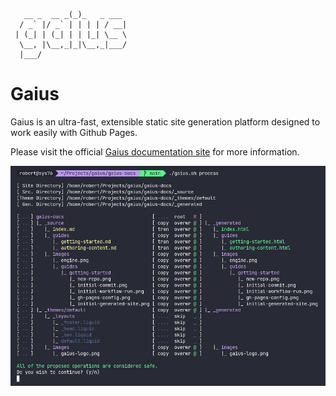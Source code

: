```           _           
   __ _  __ _(_)_   _ ___ 
  / _` |/ _` | | | | / __|
 | (_| | (_| | | |_| \__ \
  \__, |\__,_|_|\__,_|___/
  |___/                   
```

# Gaius

Gaius is an ultra-fast, extensible static site generation platform designed to work easily with Github Pages.

Please visit the official [Gaius documentation site](https://gaius-dev.github.io/gaius-docs/) for more information.

![Gaius engine in action](https://github.com/gaius-dev/gaius-engine/raw/main/images/engine.png)
